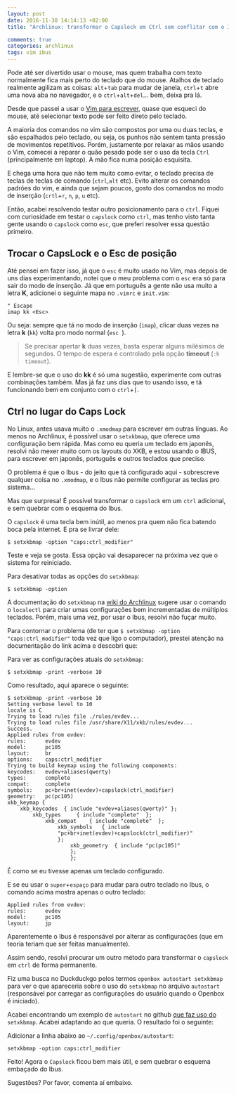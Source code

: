 ```yaml
---
layout: post
date: 2016-11-30 14:14:13 +02:00
title: "Archlinux: transformar o Capslock em Ctrl sem conflitar com o Ibus"

comments: true
categories: archlinux
tags: vim ibus
---
```


Pode até ser divertido usar o mouse, mas quem trabalha com texto normalmente
fica mais perto do teclado que do mouse. Atalhos de teclado realmente agilizam
as coisas: `alt`+`tab` para mudar de janela, `ctrl`+`t` abre uma nova aba no
navegador, e o `ctrl`+`alt`+`del`... bem, deixa pra lá.

Desde que passei a usar o [Vim para
escrever](http://redenatora.gitlab.io/vim/2016/11/05/vim-para-escrever-basico-do-basico/),
quase que esqueci do mouse, até selecionar texto pode ser feito direto pelo
teclado.

A maioria dos comandos no vim são compostos por uma ou duas teclas, e são
espalhados pelo teclado, ou seja, os punhos não sentem tanta pressão de
movimentos repetitivos. Porém, justamente por relaxar as mãos usando o Vim,
comecei a reparar o quão pesado pode ser o uso da tecla `Ctrl` (principalmente
em laptop). A mão fica numa posição esquisita. 

E chega uma hora que não tem muito como evitar, o teclado precisa de teclas de
teclas de comando (`ctrl`,`alt` etc). Evito alterar os comandos padrões do vim,
e ainda que sejam poucos, gosto dos comandos no modo de inserção (`crtl`+`r`,
`n`, `p`, `u` etc).

Então, acabei resolvendo testar outro posicionamento para o `ctrl`. Fiquei
com curiosidade em testar o `capslock` como `ctrl`, mas tenho visto tanta gente
usando o `capslock` como `esc`, que preferi resolver essa questão primeiro.

## Trocar o CapsLock e o Esc de posição

Até pensei em fazer isso, já que o `esc` é muito usado no Vim, mas depois de uns
dias experimentando, notei que o meu problema com o `esc` era só para sair do
modo de inserção. Já que em português a gente não usa muito a letra **K**,
adicionei o seguinte mapa no `.vimrc` e `init.vim`:

```
" Escape
imap kk <Esc>
```
Ou seja: sempre que tá no modo de inserção (`imap`), clicar duas vezes na letra
**k** (`kk`) volta pro modo normal (`esc `).

> Se precisar apertar **k** duas vezes, basta esperar alguns milésimos de
> segundos. O tempo de espera é controlado pela opção **timeout** (`:h timeout`).

E lembre-se que o uso do **kk** é só uma sugestão, experimente com outras
combinações também. Mas já faz uns dias que to usando isso, e tá funcionando bem
em conjunto com o `ctrl`+`[`.

## Ctrl no lugar do Caps Lock

No Linux, antes usava muito o `.xmodmap` para escrever em outras línguas. 
Ao menos no Archlinux, é possível usar o `setxkbmap`, que oferece uma
configuração bem rápida. Mas como eu queria um teclado em japonês, resolvi não
mexer muito com os layouts do XKB, e estou usando o IBUS, para escrever em
japonês, português e outros teclados que preciso.

O problema é que o Ibus - do jeito que tá configurado aqui - sobrescreve
qualquer coisa no `.xmodmap`, e o Ibus não permite configurar as teclas pro
sistema...

Mas que surpresa! É possível transformar o `capslock` em um `ctrl` adicional, e
sem quebrar com o esquema do Ibus.

O `capslock` é uma tecla bem inútil, ao menos pra quem não fica batendo boca
pela internet. E pra se livrar dele:

```
$ setxkbmap -option "caps:ctrl_modifier"
```

Teste e veja se gosta. Essa opção vai desaparecer na próxima vez que o sistema
for reiniciado.

Para desativar todas as opções do `setxkbmap`:

```
$ setxkbmap -option
```

A documentação do `setxkbmap` na [wiki do
Archlinux](https://wiki.archlinux.org/index.php/Keyboard_configuration_in_Xorg#Using_X_configuration_files) sugere usar o comando o `localectl` para criar umas configurações bem incrementadas de múltiplos teclados. Porém, mais uma vez, por usar o Ibus, resolvi não fuçar muito.

Para contornar o problema (de ter que `$ setxkbmap -option
"caps:ctrl_modifier"` toda vez que ligo o computador), prestei atenção na
documentação do link acima e descobri que:

Para ver as configurações atuais do `setxkbmap`:

```
$ setxkbmap -print -verbose 10
```
Como resultado, aqui aparece o seguinte:

```
$ setxkbmap -print -verbose 10
Setting verbose level to 10
locale is C
Trying to load rules file ./rules/evdev...
Trying to load rules file /usr/share/X11/xkb/rules/evdev...
Success.
Applied rules from evdev:
rules:      evdev
model:      pc105
layout:     br
options:    caps:ctrl_modifier
Trying to build keymap using the following components:
keycodes:   evdev+aliases(qwerty)
types:      complete
compat:     complete
symbols:    pc+br+inet(evdev)+capslock(ctrl_modifier)
geometry:   pc(pc105)
xkb_keymap {
	xkb_keycodes  { include "evdev+aliases(qwerty)"	};
		xkb_types     { include "complete"	};
			xkb_compat    { include "complete"	};
				xkb_symbols   { include
				"pc+br+inet(evdev)+capslock(ctrl_modifier)"
				};
					xkb_geometry  { include "pc(pc105)"
					};
					};

```
É como se eu tivesse apenas um teclado configurado.

E se eu usar o `super`+`espaço` para mudar para outro teclado no Ibus, o comando
acima mostra apenas o outro teclado:

```
Applied rules from evdev:
rules:      evdev
model:      pc105
layout:     jp
```
Aparentemente o Ibus é responsável por alterar as configurações (que em teoria
teriam que ser feitas manualmente).

Assim sendo, resolvi procurar um outro método para transformar o `capslock` em
`ctrl` de forma permanente.

Fiz uma busca no Duckduckgo pelos termos `openbox autostart setxkbmap` para 
ver o que apareceria sobre o uso do `setxkbmap` no arquivo `autostart`
(responsável por carregar as configurações do usuário quando o Openbox é
iniciado).

Acabei encontrando um exemplo de `autostart` no github [que faz uso
do](https://gist.github.com/jcadam/4055104) `setxkbmap`. Acabei adaptando ao que
queria. O resultado foi o seguinte:

Adicionar a linha abaixo ao `~/.config/openbox/autostart`:

```
setxkbmap -option caps:ctrl_modifier
```
Feito! Agora o `Capslock` ficou bem mais útil, e sem quebrar o esquema embaçado
do Ibus.

Sugestões? Por favor, comenta aí embaixo.
